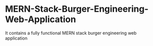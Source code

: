 # MERN-Stack-Burger-Engineering-Web-Application
It contains a fully functional MERN stack burger engineering web application
